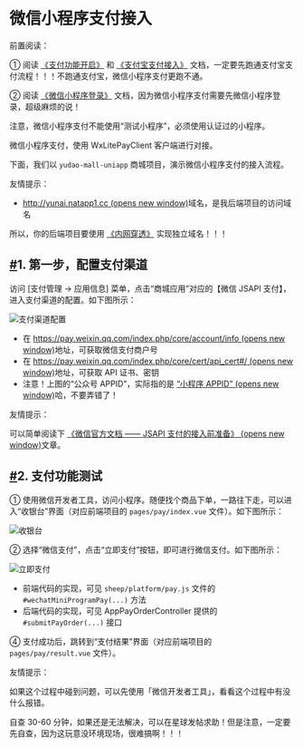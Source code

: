 # 微信小程序支付接入

前置阅读：

① 阅读 [《支付功能开启》](https://doc.iocoder.cn/pay/build/) 和 [《支付宝支付接入》](https://doc.iocoder.cn/pay/alipay-pay-demo/) 文档，一定要先跑通支付宝支付流程！！！不跑通支付宝，微信小程序支付更跑不通。

② 阅读 [《微信小程序登录》](https://doc.iocoder.cn/member/weixin-lite-login/) 文档，因为微信小程序支付需要先微信小程序登录，超级麻烦的说！

注意，微信小程序支付不能使用“测试小程序”，必须使用认证过的小程序。

微信小程序支付，使用 WxLitePayClient 客户端进行对接。

下面，我们以 `yudao-mall-uniapp` 商城项目，演示微信小程序支付的接入流程。

友情提示：

- [http://yunai.natapp1.cc (opens new window)](http://yunai.natapp1.cc/)域名，是我后端项目的访问域名

所以，你的后端项目要使用 [《内网穿透》](https://doc.iocoder.cn/natapp/) 实现独立域名！！！

## [#](https://doc.iocoder.cn/pay/wx-lite-pay-demo/#_1-第一步-配置支付渠道)1. 第一步，配置支付渠道

访问 [支付管理 -> 应用信息] 菜单，点击“商城应用”对应的【微信 JSAPI 支付】，进入支付渠道的配置。如下图所示：

![支付渠道配置](https://doc.iocoder.cn/img/%E6%94%AF%E4%BB%98%E6%89%8B%E5%86%8C/%E5%BE%AE%E4%BF%A1%E5%B0%8F%E7%A8%8B%E5%BA%8F%E6%94%AF%E4%BB%98%E6%8E%A5%E5%85%A5/%E6%94%AF%E4%BB%98%E6%B8%A0%E9%81%93%E9%85%8D%E7%BD%AE.png)

- 在 [https://pay.weixin.qq.com/index.php/core/account/info (opens new window)](https://pay.weixin.qq.com/index.php/core/account/info)地址，可获取微信支付商户号
- 在 [https://pay.weixin.qq.com/index.php/core/cert/api_cert#/ (opens new window)](https://pay.weixin.qq.com/index.php/core/cert/api_cert#/)地址，可获取 API 证书、密钥
- 注意！上图的“公众号 APPID”，实际指的是 [“小程序 APPID” (opens new window)](https://zhuanlan.zhihu.com/p/61511399)哈，不要弄错了！

友情提示：

可以简单阅读下 [《微信官方文档 —— JSAPI 支付的接入前准备》 (opens new window)](https://pay.weixin.qq.com/wiki/doc/apiv3_partner/open/pay/chapter2_1.shtml)文章。

## [#](https://doc.iocoder.cn/pay/wx-lite-pay-demo/#_2-支付功能测试)2. 支付功能测试

① 使用微信开发者工具，访问小程序。随便找个商品下单，一路往下走，可以进入“收银台”界面（对应前端项目的 `pages/pay/index.vue` 文件）。如下图所示：

![收银台](https://doc.iocoder.cn/img/%E6%94%AF%E4%BB%98%E6%89%8B%E5%86%8C/%E5%BE%AE%E4%BF%A1%E5%B0%8F%E7%A8%8B%E5%BA%8F%E6%94%AF%E4%BB%98%E6%8E%A5%E5%85%A5/%E6%94%B6%E9%93%B6%E5%8F%B0.png)

② 选择“微信支付”，点击“立即支付”按钮，即可进行微信支付。如下图所示：

![立即支付](https://doc.iocoder.cn/img/%E6%94%AF%E4%BB%98%E6%89%8B%E5%86%8C/%E5%BE%AE%E4%BF%A1%E5%B0%8F%E7%A8%8B%E5%BA%8F%E6%94%AF%E4%BB%98%E6%8E%A5%E5%85%A5/%E7%AB%8B%E5%8D%B3%E6%94%AF%E4%BB%98.png)

- 前端代码的实现，可见 `sheep/platform/pay.js` 文件的 `#wechatMiniProgramPay(...)` 方法
- 后端代码的实现，可见 AppPayOrderController 提供的 `#submitPayOrder(...)` 接口

④ 支付成功后，跳转到“支付结果”界面（对应前端项目的 `pages/pay/result.vue` 文件）。

友情提示：

如果这个过程中碰到问题，可以先使用「微信开发者工具」，看看这个过程中有没什么报错。

自查 30-60 分钟，如果还是无法解决，可以在星球发帖求助！但是注意，一定要先自查，因为这玩意没环境现场，很难搞啊！！！